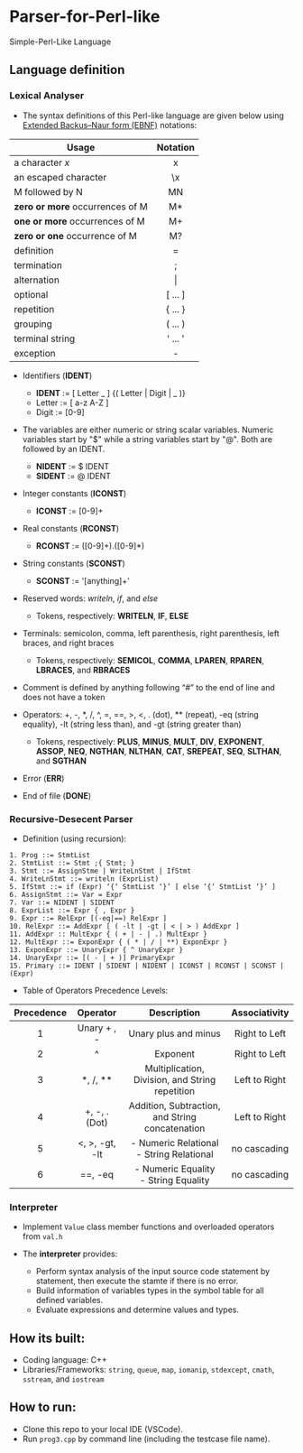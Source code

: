 # Parser-for-Perl-like
Simple-Perl-Like Language

## Language definition

### Lexical Analyser
- The syntax definitions of this Perl-like language are given below using [Extended Backus–Naur form (EBNF)](https://en.wikipedia.org/wiki/Extended_Backus%E2%80%93Naur_form) notations:

| Usage      | Notation |
| ----------- | :-----------: |
| a character *x* |	x |
| an escaped character | \x |
| M followed by N | MN |
| **zero or more** occurrences of M | M* |
| **one or more** occurrences of M | M+ |
| **zero or one** occurrence of M | M? |
| definition | = |
| termination	| ; |
| alternation |	\| |
| optional |	[ ... ] |
| repetition |	{ ... } |
| grouping |	( ... ) |
| terminal string |	' ... ' |
| exception |	- |

- Identifiers (**IDENT**)
  - **IDENT** := [ Letter _ ] {( Letter | Digit | _ )}
  - Letter := [ a-z A-Z ]
  - Digit := [0-9]
  
- The variables are either numeric or string scalar variables. Numeric variables start by "$" while a string variables start by "@". Both are followed by an IDENT.
  - **NIDENT** := $ IDENT
  - **SIDENT** := @ IDENT
  
- Integer constants (**ICONST**)
  - **ICONST** := [0-9]+
  
- Real constants (**RCONST**)
  - **RCONST** := ([0-9]+)\.([0-9]*)
  
- String constants (**SCONST**)
  - **SCONST** := \'[anything]+\'
  
- Reserved words: *writeln*, *if*, and *else*
  - Tokens, respectively: **WRITELN**, **IF**, **ELSE**
  
- Terminals: semicolon, comma, left parenthesis, right parenthesis, left braces, and right braces
  - Tokens, respectively: **SEMICOL**, **COMMA**, **LPAREN**, **RPAREN**, **LBRACES**, and **RBRACES**
  
- Comment is defined by anything following “#” to the end of line and does not have a token

- Operators: +, -, *, /, ^, =, ==, >, <, . (dot), ** (repeat), -eq (string equality), -lt (string less than), and -gt (string greater than)
  - Tokens, respectively: **PLUS**, **MINUS**, **MULT**, **DIV**, **EXPONENT**, **ASSOP**, **NEQ**, **NGTHAN**, **NLTHAN**, **CAT**, **SREPEAT**, **SEQ**, **SLTHAN**, and **SGTHAN**
  
- Error (**ERR**)

- End of file (**DONE**)

### Recursive-Desecent Parser
- Definition (using recursion):

```
1. Prog ::= StmtList
2. StmtList ::= Stmt ;{ Stmt; }
3. Stmt ::= AssignStme | WriteLnStmt | IfStmt
4. WriteLnStmt ::= writeln (ExprList)
5. IfStmt ::= if (Expr) ‘{‘ StmtList ‘}’ [ else ‘{‘ StmtList ‘}’ ]
6. AssignStmt ::= Var = Expr
7. Var ::= NIDENT | SIDENT
8. ExprList ::= Expr { , Expr }
9. Expr ::= RelExpr [(-eq|==) RelExpr ]
10. RelExpr ::= AddExpr [ ( -lt | -gt | < | > ) AddExpr ]
11. AddExpr :: MultExpr { ( + | - | .) MultExpr }
12. MultExpr ::= ExponExpr { ( * | / | **) ExponExpr }
13. ExponExpr ::= UnaryExpr { ^ UnaryExpr }
14. UnaryExpr ::= [( - | + )] PrimaryExpr
15. Primary ::= IDENT | SIDENT | NIDENT | ICONST | RCONST | SCONST | (Expr)
```
- Table of Operators Precedence Levels:

| Precedence | Operator | Description | Associativity |
| :-----------: | :-----------: | :-----------: | :-----------: |
| 1 |	Unary + , - | Unary plus and minus | Right to Left |
| 2 |	^ | Exponent | Right to Left |
| 3 |	\*, /, \*\* | Multiplication, Division, and String repetition | Left to Right |
| 4 |	+, -, . (Dot) | Addition, Subtraction, and String concatenation | Left to Right |
| 5 |	<, >, -gt, -lt | - Numeric Relational<br> - String Relational | no cascading |
| 6 |	==, -eq | - Numeric Equality<br> - String Equality | no cascading |

### Interpreter

- Implement `Value` class member functions and overloaded operators from `val.h`

- The **interpreter** provides:
  - Perform syntax analysis of the input source code statement by statement, then execute the stamte if there is no error.
  - Build information of variables types in the symbol table for all defined variables.
  - Evaluate expressions and determine values and types.

## How its built:

- Coding language: C++
- Libraries/Frameworks: `string`, `queue`, `map`, `iomanip`, `stdexcept`, `cmath`, `sstream`, and `iostream`

## How to run:

- Clone this repo to your local IDE (VSCode).
- Run `prog3.cpp` by command line (including the testcase file name).
